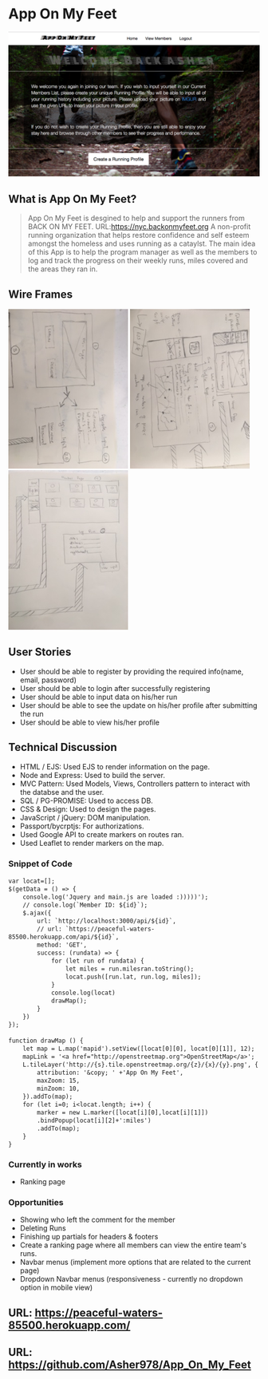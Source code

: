 # App On My Feet

![Screen Shot](https://github.com/Asher978/App_On_My_Feet/blob/master/assets/appScreenshot.png)

## What is App On My Feet?

> App On My Feet is desgined to help and support the runners from BACK ON MY FEET. URL:https://nyc.backonmyfeet.org A non-profit running organization that helps restore confidence and self esteem amongst the homeless and uses running as a cataylst. The main idea of this App is to help the program manager as well as the members to log and track the progress on their weekly runs, miles covered and the areas they ran in. 

## Wire Frames
![Screen Shot](https://github.com/Asher978/App_On_My_Feet/blob/master/assets/frame1.JPG)
![Screen Shot](https://github.com/Asher978/App_On_My_Feet/blob/master/assets/frame2.JPG)
![Screen Shot](https://github.com/Asher978/App_On_My_Feet/blob/master/assets/frame3.JPG)

## User Stories
  *  User should be able to register by providing the required info(name, email, password)
  *  User should be able to login after successfully registering
  *  User should be able to input data on his/her run
  *  User should be able to see the update on his/her profile after submitting the run
  *  User should be able to view his/her profile 


## Technical Discussion
  *  HTML / EJS: Used EJS to render information on the page.
  *  Node and Express: Used to build the server.
  *  MVC Pattern: Used Models, Views, Controllers pattern to interact with the databse and the user.
  *  SQL / PG-PROMISE: Used to access DB.
  *  CSS & Design: Used to design the pages.
  *  JavaScript / jQuery: DOM manipulation.
  *  Passport/bycrptjs: For authorizations.
  *  Used Google API to create markers on routes ran.
  *  Used Leaflet to render markers on the map.

### Snippet of Code

``` 
var locat=[];
$(getData = () => {
    console.log('Jquery and main.js are loaded :)))))');
    // console.log(`Member ID: ${id}`);
    $.ajax({
        url: `http://localhost:3000/api/${id}`,
        // url: `https://peaceful-waters-85500.herokuapp.com/api/${id}`,
        method: 'GET',
        success: (rundata) => {
            for (let run of rundata) {
                let miles = run.milesran.toString();
                locat.push([run.lat, run.log, miles]);
            }   
            console.log(locat)
            drawMap();  
        }
    })
});

function drawMap () {
    let map = L.map('mapid').setView([locat[0][0], locat[0][1]], 12);
    mapLink = '<a href="http://openstreetmap.org">OpenStreetMap</a>';
    L.tileLayer('http://{s}.tile.openstreetmap.org/{z}/{x}/{y}.png', {
        attribution: '&copy; ' +'App On My Feet',
        maxZoom: 15,
        minZoom: 10,
    }).addTo(map);
    for (let i=0; i<locat.length; i++) {
        marker = new L.marker([locat[i][0],locat[i][1]])
        .bindPopup(locat[i][2]+':miles')
        .addTo(map);
    }
}
```

### Currently in works

*  Ranking page



### Opportunities 

*  Showing who left the comment for the member
*  Deleting Runs
*  Finishing up partials for headers & footers
*  Create a ranking page where all members can view the entire team's runs.
*  Navbar menus (implement more options that are related to the current page)
*  Dropdown Navbar menus (responsiveness - currently no dropdown option in mobile view)


## URL: https://peaceful-waters-85500.herokuapp.com/
## URL: https://github.com/Asher978/App_On_My_Feet